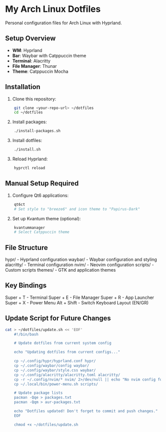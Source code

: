 # My Arch Linux Dotfiles

Personal configuration files for Arch Linux with Hyprland.

## Setup Overview
- **WM**: Hyprland
- **Bar**: Waybar with Catppuccin theme
- **Terminal**: Alacritty
- **File Manager**: Thunar
- **Theme**: Catppuccin Mocha

## Installation

1. Clone this repository:
```bash
    git clone <your-repo-url> ~/dotfiles
    cd ~/dotfiles
```
2. Install packages:

```bash
    ./install-packages.sh
```

3. Install dotfiles:

```bash
    ./install.sh
```

3. Reload Hyprland:
```bash
    hyprctl reload
```

## Manual Setup Required

1. Configure Qt6 applications:

```bash
    qt6ct
    # Set style to "breeze6" and icon theme to "Papirus-Dark"
```

2. Set up Kvantum theme (optional):

```bash
    kvantummanager
    # Select Catppuccin theme
```

## File Structure

hypr/ - Hyprland configuration
waybar/ - Waybar configuration and styling
alacritty/ - Terminal configuration
nvim/ - Neovim configuration
scripts/ - Custom scripts
themes/ - GTK and application themes

## Key Bindings

Super + T - Terminal
Super + E - File Manager
Super + R - App Launcher
Super + X - Power Menu
Alt + Shift - Switch Keyboard Layout (EN/GR)


## Update Script for Future Changes

```bash
cat > ~/dotfiles/update.sh << 'EOF'
    #!/bin/bash

    # Update dotfiles from current system config

    echo "Updating dotfiles from current configs..."

    cp ~/.config/hypr/hyprland.conf hypr/
    cp ~/.config/waybar/config waybar/
    cp ~/.config/waybar/style.css waybar/
    cp ~/.config/alacritty/alacritty.toml alacritty/
    cp -r ~/.config/nvim/* nvim/ 2>/dev/null || echo "No nvim config found"
    cp ~/.local/bin/power-menu.sh scripts/

    # Update package lists
    pacman -Qqe > packages.txt
    pacman -Qqm > aur-packages.txt

    echo "Dotfiles updated! Don't forget to commit and push changes."
    EOF

    chmod +x ~/dotfiles/update.sh
```


